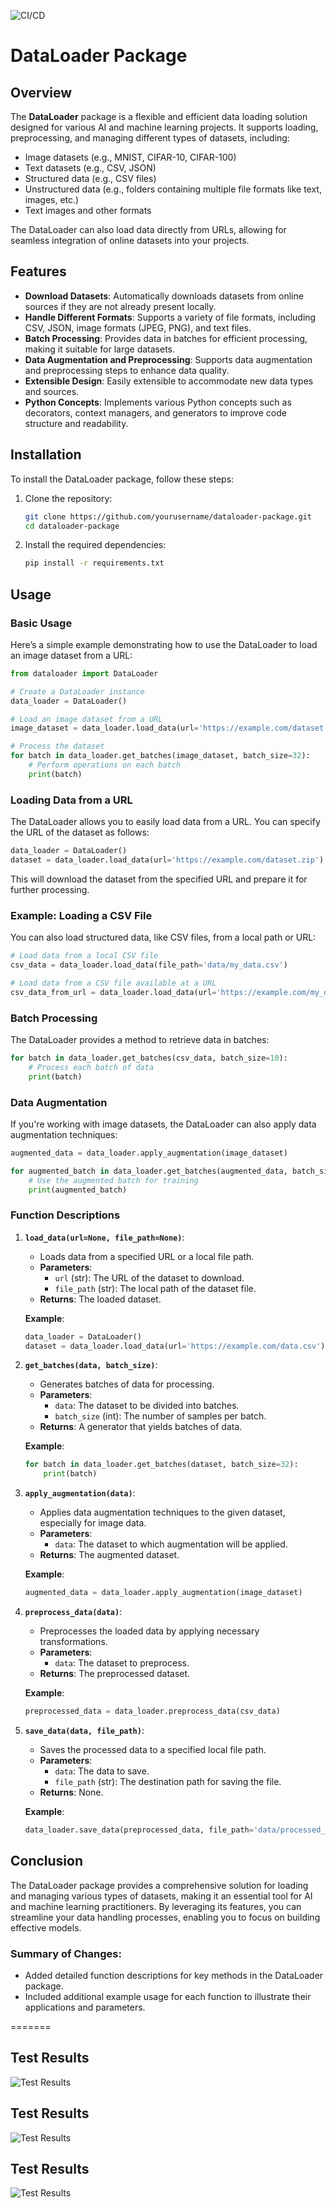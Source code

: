 ![CI/CD](https://img.shields.io/github/actions/workflow/status/FaizalSandanampusi/EPAI_Mid_Term_Capstone/python-tests.yml?label=successful&color=blue)


# DataLoader Package


## Overview

The **DataLoader** package is a flexible and efficient data loading solution designed for various AI and machine learning projects. It supports loading, preprocessing, and managing different types of datasets, including:

- Image datasets (e.g., MNIST, CIFAR-10, CIFAR-100)
- Text datasets (e.g., CSV, JSON)
- Structured data (e.g., CSV files)
- Unstructured data (e.g., folders containing multiple file formats like text, images, etc.)
- Text images and other formats

The DataLoader can also load data directly from URLs, allowing for seamless integration of online datasets into your projects.

## Features

- **Download Datasets**: Automatically downloads datasets from online sources if they are not already present locally.
- **Handle Different Formats**: Supports a variety of file formats, including CSV, JSON, image formats (JPEG, PNG), and text files.
- **Batch Processing**: Provides data in batches for efficient processing, making it suitable for large datasets.
- **Data Augmentation and Preprocessing**: Supports data augmentation and preprocessing steps to enhance data quality.
- **Extensible Design**: Easily extensible to accommodate new data types and sources.
- **Python Concepts**: Implements various Python concepts such as decorators, context managers, and generators to improve code structure and readability.

## Installation

To install the DataLoader package, follow these steps:

1. Clone the repository:
   ```bash
   git clone https://github.com/yourusername/dataloader-package.git
   cd dataloader-package
   ```

2. Install the required dependencies:
   ```bash
   pip install -r requirements.txt
   ```

## Usage

### Basic Usage

Here’s a simple example demonstrating how to use the DataLoader to load an image dataset from a URL:

```python
from dataloader import DataLoader

# Create a DataLoader instance
data_loader = DataLoader()

# Load an image dataset from a URL
image_dataset = data_loader.load_data(url='https://example.com/dataset.zip')

# Process the dataset
for batch in data_loader.get_batches(image_dataset, batch_size=32):
    # Perform operations on each batch
    print(batch)
```

### Loading Data from a URL

The DataLoader allows you to easily load data from a URL. You can specify the URL of the dataset as follows:

```python
data_loader = DataLoader()
dataset = data_loader.load_data(url='https://example.com/dataset.zip')
```

This will download the dataset from the specified URL and prepare it for further processing.

### Example: Loading a CSV File

You can also load structured data, like CSV files, from a local path or URL:

```python
# Load data from a local CSV file
csv_data = data_loader.load_data(file_path='data/my_data.csv')

# Load data from a CSV file available at a URL
csv_data_from_url = data_loader.load_data(url='https://example.com/my_data.csv')
```

### Batch Processing

The DataLoader provides a method to retrieve data in batches:

```python
for batch in data_loader.get_batches(csv_data, batch_size=10):
    # Process each batch of data
    print(batch)
```

### Data Augmentation

If you're working with image datasets, the DataLoader can also apply data augmentation techniques:

```python
augmented_data = data_loader.apply_augmentation(image_dataset)

for augmented_batch in data_loader.get_batches(augmented_data, batch_size=16):
    # Use the augmented batch for training
    print(augmented_batch)
```

### Function Descriptions

1. **`load_data(url=None, file_path=None)`**:
   - Loads data from a specified URL or a local file path.
   - **Parameters**:
     - `url` (str): The URL of the dataset to download.
     - `file_path` (str): The local path of the dataset file.
   - **Returns**: The loaded dataset.

   **Example**:
   ```python
   data_loader = DataLoader()
   dataset = data_loader.load_data(url='https://example.com/data.csv')
   ```

2. **`get_batches(data, batch_size)`**:
   - Generates batches of data for processing.
   - **Parameters**:
     - `data`: The dataset to be divided into batches.
     - `batch_size` (int): The number of samples per batch.
   - **Returns**: A generator that yields batches of data.

   **Example**:
   ```python
   for batch in data_loader.get_batches(dataset, batch_size=32):
       print(batch)
   ```

3. **`apply_augmentation(data)`**:
   - Applies data augmentation techniques to the given dataset, especially for image data.
   - **Parameters**:
     - `data`: The dataset to which augmentation will be applied.
   - **Returns**: The augmented dataset.

   **Example**:
   ```python
   augmented_data = data_loader.apply_augmentation(image_dataset)
   ```

4. **`preprocess_data(data)`**:
   - Preprocesses the loaded data by applying necessary transformations.
   - **Parameters**:
     - `data`: The dataset to preprocess.
   - **Returns**: The preprocessed dataset.

   **Example**:
   ```python
   preprocessed_data = data_loader.preprocess_data(csv_data)
   ```

5. **`save_data(data, file_path)`**:
   - Saves the processed data to a specified local file path.
   - **Parameters**:
     - `data`: The data to save.
     - `file_path` (str): The destination path for saving the file.
   - **Returns**: None.

   **Example**:
   ```python
   data_loader.save_data(preprocessed_data, file_path='data/processed_data.csv')
   ```

## Conclusion

The DataLoader package provides a comprehensive solution for loading and managing various types of datasets, making it an essential tool for AI and machine learning practitioners. By leveraging its features, you can streamline your data handling processes, enabling you to focus on building effective models.


### Summary of Changes:
- Added detailed function descriptions for key methods in the DataLoader package.
- Included additional example usage for each function to illustrate their applications and parameters.


=======

## Test Results

![Test Results](tests/test_results.png)

## Test Results

![Test Results](tests/test_results.png)

## Test Results

![Test Results](tests/test_results.png)
